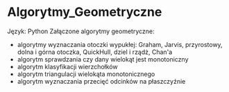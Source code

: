 # Algorytmy_Geometryczne
  Język: Python
  Załączone algorytmy geometryczne:
  - algorytmy wyznaczania otoczki wypukłej: Graham, Jarvis, przyrostowy, dolna i górna otoczka, QuickHull, dziel i rządż, Chan'a
  - algorytm sprawdzania czy dany wielokąt jest monotoniczny
  - algorytm klasyfikacji wierzchołków
  - algorytm triangulacji wielokąta monotonicznego
  - algorytm wyznaczania przecięć odcinków na płaszczyźnie
